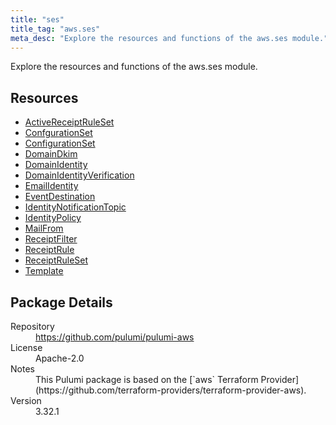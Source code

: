 ```yaml
---
title: "ses"
title_tag: "aws.ses"
meta_desc: "Explore the resources and functions of the aws.ses module."
---
```


<!-- WARNING: this file was generated by Pulumi Docs Generator. -->
<!-- Do not edit by hand unless you're certain you know what you are doing! -->

Explore the resources and functions of the aws.ses module.

<h2 id="resources">Resources</h2>
<ul class="api">
    <li><a href="activereceiptruleset" title="ActiveReceiptRuleSet"><span class="symbol resource"></span>ActiveReceiptRuleSet</a></li>
    <li><a href="confgurationset" title="ConfgurationSet"><span class="symbol resource"></span>ConfgurationSet</a></li>
    <li><a href="configurationset" title="ConfigurationSet"><span class="symbol resource"></span>ConfigurationSet</a></li>
    <li><a href="domaindkim" title="DomainDkim"><span class="symbol resource"></span>DomainDkim</a></li>
    <li><a href="domainidentity" title="DomainIdentity"><span class="symbol resource"></span>DomainIdentity</a></li>
    <li><a href="domainidentityverification" title="DomainIdentityVerification"><span class="symbol resource"></span>DomainIdentityVerification</a></li>
    <li><a href="emailidentity" title="EmailIdentity"><span class="symbol resource"></span>EmailIdentity</a></li>
    <li><a href="eventdestination" title="EventDestination"><span class="symbol resource"></span>EventDestination</a></li>
    <li><a href="identitynotificationtopic" title="IdentityNotificationTopic"><span class="symbol resource"></span>IdentityNotificationTopic</a></li>
    <li><a href="identitypolicy" title="IdentityPolicy"><span class="symbol resource"></span>IdentityPolicy</a></li>
    <li><a href="mailfrom" title="MailFrom"><span class="symbol resource"></span>MailFrom</a></li>
    <li><a href="receiptfilter" title="ReceiptFilter"><span class="symbol resource"></span>ReceiptFilter</a></li>
    <li><a href="receiptrule" title="ReceiptRule"><span class="symbol resource"></span>ReceiptRule</a></li>
    <li><a href="receiptruleset" title="ReceiptRuleSet"><span class="symbol resource"></span>ReceiptRuleSet</a></li>
    <li><a href="template" title="Template"><span class="symbol resource"></span>Template</a></li>
</ul>

<h2 id="package-details">Package Details</h2>
<dl class="package-details">
	<dt>Repository</dt>
	<dd><a href="https://github.com/pulumi/pulumi-aws">https://github.com/pulumi/pulumi-aws</a></dd>
	<dt>License</dt>
	<dd>Apache-2.0</dd>
	<dt>Notes</dt>
	<dd>This Pulumi package is based on the [`aws` Terraform Provider](https://github.com/terraform-providers/terraform-provider-aws).</dd>
	<dt>Version</dt>
	<dd>3.32.1</dd>
</dl>

